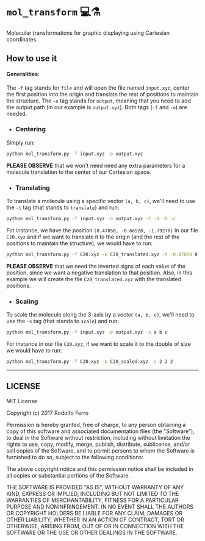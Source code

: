 # `mol_transform` 💻⚗️

Molecular transformations for graphic displaying using Cartesian coordinates.

## How to use it

#### Generalities:
The `-f` tag stands for `file` and will open the file named `input.xyz`, center the first position into the origin and translate the rest of positions to maintain the structure. The `-o` tag stands for `output`, meaning that you need to add the output path (in our example is `output.xyz`).
Both tags (`-f` and `-o`) are needed.


- ### Centering

Simply run:
```bash
python mol_transform.py -f input.xyz -o output.xyz
```
**PLEASE OBSERVE** that we won't need need any extra parameters for a molecule translation to the center of our Cartesian space.

- ### Translating

To translate a molecule using a specific vector `(a, b, c)`, we'll need to use the `-t` tag (that stands to `translate`) and run:
```bash
python mol_transform.py -f input.xyz -o output.xyz -t -a -b -c
```

For instance, we have the position `(0.47050, -0.66520, -1.79270)` in our file `C20.xyz` and if we want to translate it to the origin (and the rest of the positions to maintain the structure), we would have to run:
```bash
python mol_transform.py -f C20.xyz -o C20_translated.xyz -t -0.47050 0.66520 1.79270
```
**PLEASE OBSERVE** that we need the inverted signs of each value of the position, since we want a negative translation to that position. Also, in this example we will create the file `C20_translated.xyz` with the translated positions.


- ### Scaling

To scale the molecule along the 3-axis by a vector `(a, b, c)`, we'll need to use the `-s` tag (that stands to `scale`) and run:
```bash
python mol_transform.py -f input.xyz -o output.xyz -s a b c
```

For instance in our file `C20.xyz`, if we want to scale it to the double of size we would have to run:
```bash
python mol_transform.py -f C20.xyz -o C20_scaled.xyz -s 2 2 2
```

------

## LICENSE

MIT License

Copyright (c) 2017 Rodolfo Ferro

Permission is hereby granted, free of charge, to any person obtaining a copy
of this software and associated documentation files (the "Software"), to deal
in the Software without restriction, including without limitation the rights
to use, copy, modify, merge, publish, distribute, sublicense, and/or sell
copies of the Software, and to permit persons to whom the Software is
furnished to do so, subject to the following conditions:

The above copyright notice and this permission notice shall be included in all
copies or substantial portions of the Software.

THE SOFTWARE IS PROVIDED "AS IS", WITHOUT WARRANTY OF ANY KIND, EXPRESS OR
IMPLIED, INCLUDING BUT NOT LIMITED TO THE WARRANTIES OF MERCHANTABILITY,
FITNESS FOR A PARTICULAR PURPOSE AND NONINFRINGEMENT. IN NO EVENT SHALL THE
AUTHORS OR COPYRIGHT HOLDERS BE LIABLE FOR ANY CLAIM, DAMAGES OR OTHER
LIABILITY, WHETHER IN AN ACTION OF CONTRACT, TORT OR OTHERWISE, ARISING FROM,
OUT OF OR IN CONNECTION WITH THE SOFTWARE OR THE USE OR OTHER DEALINGS IN THE
SOFTWARE.
